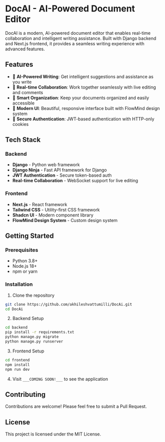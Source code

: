 # DocAI - AI-Powered Document Editor

DocAI is a modern, AI-powered document editor that enables real-time collaboration and intelligent writing assistance. Built with Django backend and Next.js frontend, it provides a seamless writing experience with advanced features.

## Features

- 🤖 **AI-Powered Writing**: Get intelligent suggestions and assistance as you write
- 👥 **Real-time Collaboration**: Work together seamlessly with live editing and comments
- 📝 **Smart Organization**: Keep your documents organized and easily accessible
- 🎨 **Modern UI**: Beautiful, responsive interface built with FlowMind design system
- 🔐 **Secure Authentication**: JWT-based authentication with HTTP-only cookies

## Tech Stack

### Backend
- **Django** - Python web framework
- **Django Ninja** - Fast API framework for Django
- **JWT Authentication** - Secure token-based auth
- **Real-time Collaboration** - WebSocket support for live editing

### Frontend
- **Next.js** - React framework
- **Tailwind CSS** - Utility-first CSS framework
- **Shadcn UI** - Modern component library
- **FlowMind Design System** - Custom design system

## Getting Started

### Prerequisites
- Python 3.8+
- Node.js 18+
- npm or yarn

### Installation

1. Clone the repository
```bash
git clone https://github.com/akhileshvattumilli/DocAi.git
cd DocAi
```

2. Backend Setup
```bash
cd backend
pip install -r requirements.txt
python manage.py migrate
python manage.py runserver
```

3. Frontend Setup
```bash
cd frontend
npm install
npm run dev
```

4. Visit `___COMING SOON!___` to see the application

## Contributing

Contributions are welcome! Please feel free to submit a Pull Request.

## License

This project is licensed under the MIT License.

